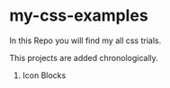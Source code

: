 # my-css-examples
In this Repo you will find my all css trials.

This projects are added chronologically.
1. Icon Blocks
  
